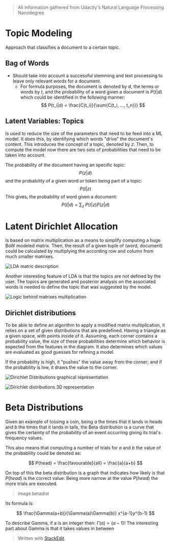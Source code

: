 > All information gathered from Udacity's Natural Language Processing Nanodegree

# Topic Modeling

Approach that classifies a document to a certain topic. 

## Bag of Words

- Should take into account a successful stemming and text processing to leave only relevant words for a document. 
	- For formula purposes, the document is denoted by $d$, the terms or words by $t$, and the probability of a word given a document is $P(t|d)$ which could be identified in the following manner: 
$$
P(t_i|d) = \frac{C(t_i)}{\sum{C(t_i, ..., t_n)}}
$$

## Latent Variables: Topics

Is used to reduce the size of the parameters that need to be feed into a ML model. It does this, by identifying which words "drive" the document's content. This introduces the concept of a topic, denoted by $z$. Then, to compute the model now there are two sets of probabilities that need to be taken into account. 

The probability of the document having an specific topic:
$$
P(z|d)
$$
and the probability of a given word or token being part of a topic: 
$$
P(t|z)
$$
This gives, the probability of word given a document:
$$
P(t|d) = \sum\limits{_z}\;P(t|z)P(z|d)
$$

# Latent Dirichlet Allocation

Is based on matrix multiplication as a means to simplify computing a huge BoW modeled matrix. 
Then, the result of a given tuple of (word, document) could be calculated by multiplying the according row and column from much smaller matrixes. 

![LDA matric description](https://raw.githubusercontent.com/euphonie/study-notes/master/Computer%20Science/Theory/Natural%20Language%20Processing/lda.png)

Another interesting feature of LDA is that the topics are not defined by the user. The topics are generated and posterior analysis on the associated words is needed to define the topic that was suggested by the model.

![Logic behind matrixes multiplication](https://raw.githubusercontent.com/euphonie/study-notes/master/Computer%20Science/Theory/Natural%20Language%20Processing/lda2.png)


## Dirichlet distributions

To be able to define an algorithm to apply a modified matrix multiplication, it relies on a set of given distributions that are predefined. 
Having a triangle as a given space, with points inside of it. Assuming, each corner contains a probability value, the size of these probabilities determine which behavior is expected from the features in the diagram. It also determines which values are evaluated as good guesses for refining a model.

If the probability is high, it "pushes" the value away from the corner; and if the probability is low, it draws the value to the corner.

![Dirichlet Distributions graphical representation](https://raw.githubusercontent.com/euphonie/study-notes/master/Computer%20Science/Theory/Natural%20Language%20Processing/dirichletDist.png)

![Dirichlet distributions 3D representation](https://raw.githubusercontent.com/euphonie/study-notes/master/Computer%20Science/Theory/Natural%20Language%20Processing/dirichlet3d.png)


# Beta Distributions

Given an example of tossing a coin, being $a$ the times that it lands in heads and $b$ the times that it lands in tails, the Beta distribution is a curve that gives the certainty of the probability of an event occurring giving its trial's frequency values. 

This also means that computing a number of trials for $a$ and $b$ the value of the probability could be denoted as: 

$$
P(head) = \frac{favourable}{all} = \frac{a}{a+b}
$$

On top of this the beta distribution is a graph that indicates how likely is that $P(head)$ is the correct value. Being more narrow at the value $P(head)$ the more trials are executed. 

> image betadist

Its formula is: 

$$
\frac{\Gamma(a+b)}{\Gamma(a)\Gamma(b)} x^{a-1}y^{b-1} 
$$

To describe Gamma, if a is an integer then: $\Gamma(a) = (a-1)!$ The interesting part about Gamma is that it takes values in between 




> Written with [StackEdit](https://stackedit.io/).
<!--stackedit_data:
eyJoaXN0b3J5IjpbLTE5NTUyNjgyNjQsMjE0NDQ2NDUxNywtMT
c5Njg4NjUwMSwtMTc4MjcwNjYyMV19
-->